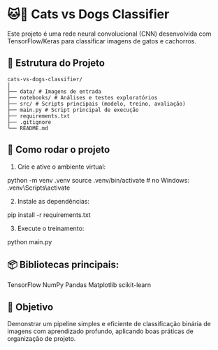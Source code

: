 # 🐱🐶 Cats vs Dogs Classifier

Este projeto é uma rede neural convolucional (CNN) desenvolvida com TensorFlow/Keras para classificar imagens de gatos e cachorros.

## 📂 Estrutura do Projeto
```
cats-vs-dogs-classifier/
│
├── data/ # Imagens de entrada
├── notebooks/ # Análises e testes exploratórios
├── src/ # Scripts principais (modelo, treino, avaliação)
├── main.py # Script principal de execução
├── requirements.txt
├── .gitignore
└── README.md
```

## 🚀 Como rodar o projeto

1. Crie e ative o ambiente virtual:

python -m venv .venv
source .venv/bin/activate  # no Windows: .venv\Scripts\activate

2. Instale as dependências:

pip install -r requirements.txt

3. Execute o treinamento:

python main.py


## 📦 Bibliotecas principais:
TensorFlow
NumPy
Pandas
Matplotlib
scikit-learn

## 📌 Objetivo
Demonstrar um pipeline simples e eficiente de classificação binária de imagens com aprendizado profundo, aplicando boas práticas de organização de projeto.